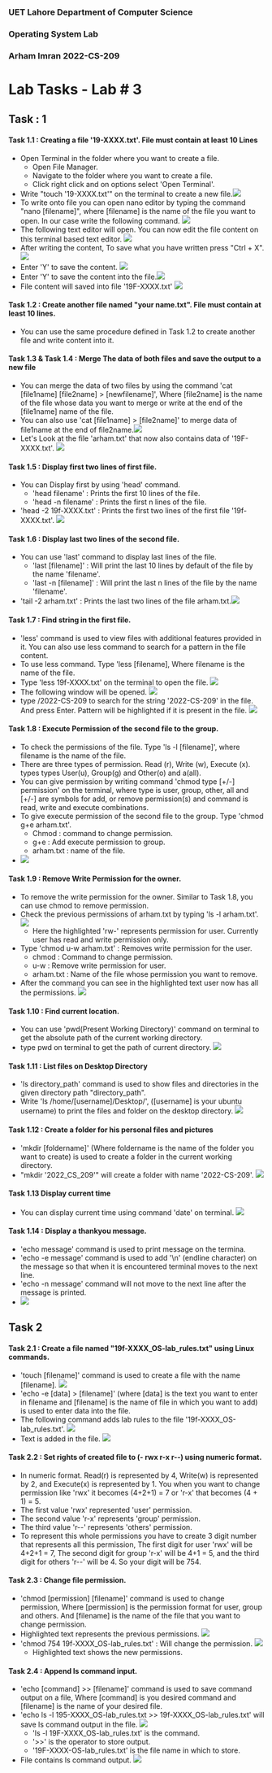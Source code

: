 ### UET Lahore Department of Computer Science

### Operating System Lab

### Arham Imran 	2022-CS-209

# Lab Tasks - Lab # 3

## Task : 1 

#### Task 1.1 : Creating a file '19-XXXX.txt'. File must contain at least 10  Lines

- Open Terminal in the folder where you want to create a file. 
  - Open File Manager.
  - Navigate to the folder where you want to create a file.
  - Click right click and on options select 'Open Terminal'.
- Write "touch '19-XXXX.txt'" on the terminal to create a new file.![](task2_images/createfile.png)
- To write onto file you can open nano editor by typing the command "nano [filename]", where [filename] is the name of the file you want to open. In our case write the following command. ![](task2_images/nano1.png)
- The following text editor will open. You can now edit the file content on this terminal based text editor. ![](/task2_images/nano2.png)
- After writing the content, To save what you have written press "Ctrl + X". ![](/task2_images/nano3.png)
- Enter 'Y' to save the content. ![](/task2_images/nano4.png)
- Enter 'Y' to save the content into the file.![](task2_images/nano5.png)
- File content will saved into file '19F-XXXX.txt' ![](task2_images/nano6.png)

#### Task 1.2 : Create another file named "your name.txt". File must contain at least 10 lines.

- You can use the same procedure defined in Task 1.2 to create another file and write content into it.

#### Task 1.3 & Task 1.4 : Merge The data of both files and save the output to a new file

- You can merge the data of two files by using the command 'cat [file1name] [file2name] > [newfilename]', Where [file2name] is the name of the file whose data you want to merge or write at the end of the [file1name] name of the file. 
- You can also use 'cat [file1name] > [file2name]' to merge data of file1name at the end of file2name.![](/task2_images/movedata.png)
- Let's Look at the file 'arham.txt' that now also contains data of '19F-XXXX.txt'. ![](/task2_images/show_moved_data.png)

#### Task 1.5 : Display first two lines of first file.

- You can Display first by using 'head' command. 
  - 'head filename' : Prints the first 10 lines of the file.
  - 'head -n filename' : Prints the first n lines of the file.
- 'head -2 19f-XXXX.txt' : Prints the first two lines of the first file '19f-XXXX.txt'. ![](task2_images/first_two_lines.png)

#### Task 1.6 : Display last two lines of the second file.

- You can use 'last' command to display last lines of the file.
  - 'last [filename]' : Will print the last 10 lines by default of the file by the name 'filename'.
  - 'last -n [filename]' : Will print the last n lines of the file by the name 'filename'.
- 'tail -2 arham.txt' : Prints the last two lines of the file arham.txt.![](task2_images/last_two_lines.png)

#### Task 1.7 : Find string in the first file.

- 'less' command is used to view files with additional features provided in it. You can also use less command to search for a pattern in the file content.
- To use less command. Type 'less [filename], Where filename is the name of the file. 
- Type 'less 19f-XXXX.txt' on the terminal to open the file. ![](task2_images/search1.png)
- The following window will  be opened. ![](task2_images/search2.png)
- type /2022-CS-209 to search for the string '2022-CS-209' in the file. And press Enter. Pattern will be highlighted if it is present in the file. ![](task2_images/search3.png)

#### Task 1.8 :  Execute Permission of the second file to the group.

- To check the permissions of the file. Type 'ls -l [filename]', where filename is the name of the file.
- There are three types of permission. Read (r), Write (w), Execute (x). types types User(u), Group(g) and Other(o) and a(all). 
- You can give permission by writing command 'chmod type [+/-] permission' on the terminal, where type is user, group, other, all and [+/-] are symbols for add, or remove permission(s) and command is read, write and execute combinations.
- To give execute permission of the second file to the group. Type 'chmod g+e  arham.txt'.
  - Chmod : command to change permission.
  - g+e : Add execute permission to group.
  - arham.txt : name of the file.
- ![](task2_images/execute_to_group.png)

#### Task 1.9 : Remove Write Permission for the owner.

- To remove the write permission for the owner. Similar to Task 1.8, you can use chmod to remove permission.
- Check the previous permissions of arham.txt by typing 'ls -l arham.txt'. ![](task2_images/write_1.png)
  - Here the highlighted 'rw-' represents permission for user. Currently user has read and write permission only.
- Type 'chmod u-w arham.txt' : Removes write permission for the user.
  - chmod : Command to change permission.
  - u-w : Remove write permission for user.
  - arham.txt : Name of the file whose permission you want to remove.
- After the command you can see in the highlighted text user now has all the permissions. ![](task2_images/write_2.png)

#### Task 1.10 : Find current location.

- You can use 'pwd(Present Working Directory)' command on terminal to get the absolute path of the current working directory.
- type pwd on terminal to get the path of current directory. ![](task2_images/current_location.png)

#### Task 1.11 : List files on Desktop Directory

- 'ls directory_path' command is used to show files and directories in the given directory path "directory_path". 
- Write 'ls /home/[username]/Desktop/', ([username] is your ubuntu username) to print the files and folder on the desktop directory. ![](task2_images/desktop.png)

 #### Task 1.12 : Create a folder for his personal files and pictures

- 'mkdir [foldername]' (Where foldername is the name of the folder you want to create) is used to create a folder in the current working directory.
- "mkdir '2022_CS_209'" will create a folder with name '2022-CS-209'. ![](/task2_images/mkdir.png)

#### Task 1.13 Display current time

- You can display current time using command 'date' on terminal. ![](task2_images/time.png)

#### Task 1.14 : Display a thankyou message.

- 'echo message' command is used to print message on the termina.
- 'echo -e message' command is used to add '\n' (endline character) on the message so that when it is encountered terminal moves to the next line.
- 'echo -n message' command will not move to the next line after the message is printed. 
- ![](task2_images/thank_you.png)



## Task 2

#### Task 2.1 : Create a file named "19f-XXXX_OS-lab_rules.txt" using Linux commands.

- 'touch [filename]' command is used to create a file with the name [filename]. ![](task2_images/create_file_lab2.png)
- 'echo -e [data] > [filename]' (where [data] is the text you want to enter in filename and [filename] is the name of file in which you want to add) is used to enter data into the file. 
- The following command adds lab rules to the file '19f-XXXX_OS-lab_rules.txt'. ![](task2_images/store_rules_lab2.png)
- Text is added in the file. ![](task2_images/store_rules_show_lab2.png)

#### Task 2.2 : Set rights of created file to (- rwx r-x r--) using numeric format.

- In numeric format. Read(r) is represented by 4, Write(w) is represented by 2, and Execute(x) is represented by 1. You when you want to change permission like 'rwx' it becomes (4+2+1) = 7 or 'r-x' that becomes (4 + 1) = 5. 
- The first value 'rwx' represented 'user' permission.
- The second value 'r-x' represents 'group' permission.
- The third value 'r--' represents 'others' permission.
- To represent this whole permissions you have to create 3 digit number that represents all this permission, The first digit for user 'rwx' will be 4+2+1 = 7, The second digit for group 'r-x' will be 4+1 = 5,  and the third digit for others 'r--' will be 4. So your digit will be 754.

#### Task 2.3 : Change file permission.

- 'chmod [permission] [filename]' command is used to change permission, Where [permission] is the permission format for user, group and others. And [filename] is the name of the file that you want to change permission.
- Highlighted text represents the previous permissions. ![](task2_images/change_permission_1_lab2.png)
- 'chmod 754 19f-XXXX_OS-lab_rules.txt' : Will change the permission. ![](task2_images/change_permission_2_lab2.png)
  - Highlighted text shows the new permissions.

#### Task 2.4 : Append ls command input.

- 'echo [command] >> [filename]' command is used to save command output on a file, Where [command] is you desired command and [filename] is the name of your desired file.
- 'echo ls -l 195-XXXX_OS-lab_rules.txt >> 19f-XXXX_OS-lab_rules.txt' will save ls command output in the file. ![](task2_images/store_command_lab2.png)
  - 'ls -l 19F-XXXX_OS-lab_rules.txt' is the command.
  - '>>' is the operator to store output.
  - '19F-XXXX-OS-lab_rules.txt' is the file name in which to store.
- File contains ls command output. ![](task2_images/store_command_show_lab2.png)

